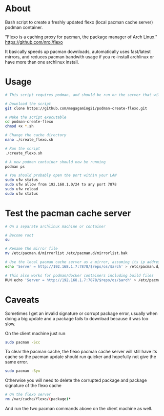# About
Bash script to create a freshly updated flexo (local pacman cache server) podman container.

"Flexo is a caching proxy for pacman, the package manager of Arch Linux."
https://github.com/nroi/flexo

It basically speeds up pacman downloads, automatically uses fast/latest mirrors, and reduces pacman bandwith usage if you re-install archlinux or have more than one archlinux install.

# Usage
```bash
# This script requires podman, and should be run on the server that will host the pacman cache server.

# Download the script
git clone https://github.com/megagaming21/podman-create-flexo.git

# Make the script executable
cd podman-create-flexo
chmod +x *.sh

# Change the cache directory
nano ./create_flexo.sh

# Run the script
./create_flexo.sh

# A new podman container should now be running
podman ps

# You should probably open the port within your LAN
sudo ufw status
sudo ufw allow from 192.168.1.0/24 to any port 7878
sudo ufw reload
sudo ufw status
```

# Test the pacman cache server
```bash
# On a separate archlinux machine or container

# Become root
su

# Rename the mirror file
mv /etc/pacman.d/mirrorlist /etc/pacman.d/mirrorlist.bak

# Use the local pacman cache server as a mirror, assuming its ip address is 192.168.1.7
echo 'Server = http://192.168.1.7:7878/$repo/os/$arch' > /etc/pacman.d/mirrorlist

# This also works for podman/docker containers including build files
RUN echo 'Server = http://192.168.1.7:7878/$repo/os/$arch' > /etc/pacman.d/mirrorlist
```

# Caveats
Sometimes I get an invalid signature or corrupt package error, usually when doing a big update and a package fails to download because it was too slow.

On the client machine just run
```bash
sudo pacman -Scc
```
To clear the pacman cache, the flexo pacman cache server will still have its cache so the pacman update should run quicker and hopefully not give the same error.
```bash
sudo pacman -Syu
```

Otherwise you will need to delete the corrupted package and package signature of the flexo cache
```bash
# On the flexo server
rm /var/cache/flexo/(package)*
```

And run the two pacman commands above on the client machine as well.
